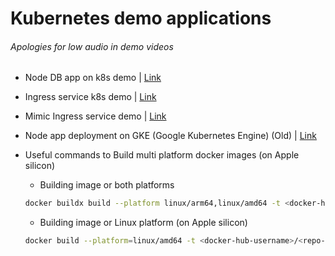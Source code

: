 # Kubernetes demo applications

###### Apologies for low audio in demo videos
- Node DB app on k8s demo | [Link](https://youtu.be/Q7aZ8Jrl4E4?si=S0_ODgsWFMWjb7ZV)
- Ingress service k8s demo | [Link](https://youtu.be/vIvbZynxYDA)
- Mimic Ingress service demo | [Link](https://youtu.be/UhT6qguVWz8)

- Node app deployment on GKE (Google Kubernetes Engine) (Old) | [Link](https://github.com/princebansal7/backend-docker-k8s?tab=readme-ov-file#readme)

- Useful commands to Build multi platform docker images (on Apple silicon)
  
  - Building image or both platforms
  ```bash
  docker buildx build --platform linux/arm64,linux/amd64 -t <docker-hub-username>/<repo-name>:<tag> --load .
  ```
  - Building image or Linux platform (on Apple silicon)
  ```bash
  docker build --platform=linux/amd64 -t <docker-hub-username>/<repo-name>:<tag> .
  ```
